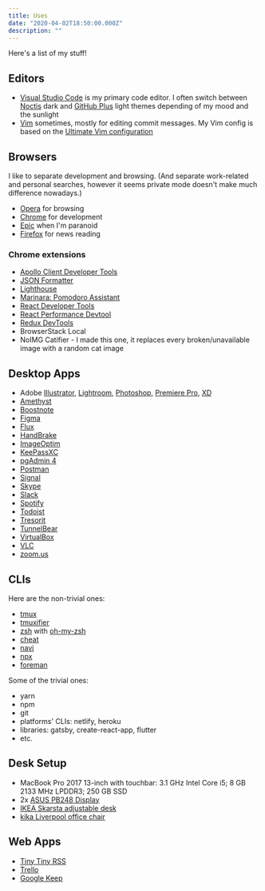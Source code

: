 ```yaml
---
title: Uses
date: "2020-04-02T18:50:00.000Z"
description: ""
---
```


Here's a list of my stuff!

## Editors

* [Visual Studio Code](https://code.visualstudio.com/) is my primary code editor. I often switch between [Noctis](https://marketplace.visualstudio.com/items?itemName=liviuschera.noctis) dark and [GitHub Plus](https://marketplace.visualstudio.com/items?itemName=thenikso.github-plus-theme) light themes depending of my mood and the sunlight
* [Vim](https://www.vim.org/) sometimes, mostly for editing commit messages. My Vim config is based on the [Ultimate Vim configuration](https://github.com/amix/vimrc)

## Browsers

I like to separate development and browsing. (And separate work-related and personal searches, however it seems private mode doesn't make much difference nowadays.)

* [Opera](https://www.opera.com/) for browsing
* [Chrome](https://www.google.com/chrome/) for development
* [Epic](https://www.epicbrowser.com/) when I'm paranoid
* [Firefox](https://www.mozilla.org/en-US/firefox/new/) for news reading

### Chrome extensions

* [Apollo Client Developer Tools](https://chrome.google.com/webstore/detail/apollo-client-developer-t/jdkknkkbebbapilgoeccciglkfbmbnfm)
* [JSON Formatter](https://chrome.google.com/webstore/detail/json-formatter/bcjindcccaagfpapjjmafapmmgkkhgoa)
* [Lighthouse](https://chrome.google.com/webstore/detail/lighthouse/blipmdconlkpinefehnmjammfjpmpbjk)
* [Marinara: Pomodoro Assistant](https://chrome.google.com/webstore/detail/marinara-pomodoro%C2%AE-assist/lojgmehidjdhhbmpjfamhpkpodfcodef)
* [React Developer Tools](https://chrome.google.com/webstore/detail/react-developer-tools/fmkadmapgofadopljbjfkapdkoienihi)
* [React Performance Devtool](https://chrome.google.com/webstore/detail/react-performance-devtool/fcombecpigkkfcbfaeikoeegkmkjfbfm)
* [Redux DevTools](https://chrome.google.com/webstore/detail/redux-devtools/lmhkpmbekcpmknklioeibfkpmmfibljd)
* BrowserStack Local
* NoIMG Catifier - I made this one, it replaces every broken/unavailable image with a random cat image

## Desktop Apps

* Adobe [Illustrator](https://www.adobe.com/products/illustrator.html), [Lightroom](https://www.adobe.com/products/photoshop-lightroom.html), [Photoshop](https://www.adobe.com/products/photoshop.html), [Premiere Pro](https://www.adobe.com/hu/products/premiere.html), [XD](https://www.adobe.com/products/xd.html)
* [Amethyst](https://ianyh.com/amethyst/)
* [Boostnote](https://boostnote.io/)
* [Figma](https://www.figma.com/)
* [Flux](https://justgetflux.com/)
* [HandBrake](https://handbrake.fr/)
* [ImageOptim](https://imageoptim.com/mac)
* [KeePassXC](https://keepassxc.org/)
* [pgAdmin 4](https://www.pgadmin.org/download/)
* [Postman](https://www.postman.com/)
* [Signal](https://signal.org/)
* [Skype](https://www.skype.com/en/)
* [Slack](https://slack.com)
* [Spotify](https://www.spotify.com/)
* [Todoist](https://todoist.com/)
* [Tresorit](https://tresorit.com/)
* [TunnelBear](https://www.tunnelbear.com/)
* [VirtualBox](https://www.virtualbox.org/)
* [VLC](https://www.videolan.org/vlc/index.html)
* [zoom.us](https://zoom.us/)

## CLIs

Here are the non-trivial ones:

* [tmux](https://github.com/tmux/tmux)
* [tmuxifier](https://github.com/jimeh/tmuxifier)
* [zsh](https://www.zsh.org/) with [oh-my-zsh](https://ohmyz.sh/)
* [cheat](https://github.com/cheat/cheat)
* [navi](https://github.com/denisidoro/navi)
* [npx](https://www.npmjs.com/package/npx)
* [foreman](https://github.com/ddollar/foreman)

Some of the trivial ones:

* yarn
* npm
* git
* platforms' CLIs: netlify, heroku
* libraries: gatsby, create-react-app, flutter
* etc.

## Desk Setup

* MacBook Pro 2017 13-inch with touchbar: 3.1 GHz Intel Core i5; 8 GB 2133 MHz LPDDR3; 250 GB SSD
* 2x [ASUS PB248 Display](https://www.asus.com/Monitors/PB248Q/)
* [IKEA Skarsta adjustable desk](https://www.ikea.com/gb/en/p/skarsta-desk-sit-stand-white-s59324818/)
* [kika Liverpool office chair](https://www.kika.hu/shop/hu/kikahu/butor/iroda/forgoszekek/liverpool*w175ac-forgoszek-fekete-23017785)

## Web Apps

* [Tiny Tiny RSS](https://tt-rss.org/)
* [Trello](https://trello.com/)
* [Google Keep](https://keep.google.com/)

